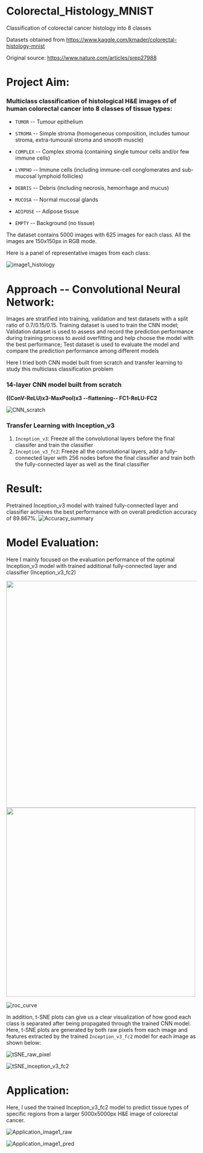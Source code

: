 # Colorectal_Histology_MNIST
Classification of colorectal cancer histology into 8 classes

Datasets obtained from https://www.kaggle.com/kmader/colorectal-histology-mnist

Original source: https://www.nature.com/articles/srep27988

# Project Aim:
### Multiclass classification of histological H&E images of of human colorectal cancer into 8 classes of tissue types:
  * `TUMOR` -- Tumour epithelium
  
  * `STROMA` -- Simple stroma (homogeneous composition, includes tumour stroma, extra-tumoural stroma and smooth muscle)
  
  * `COMPLEX` -- Complex stroma (containing single tumour cells and/or few immune cells)
  
  * `LYMPHO` -- Immune cells (including immune-cell conglomerates and sub-mucosal lymphoid follicles)
  
  * `DEBRIS` -- Debris (including necrosis, hemorrhage and mucus)
  
  * `MUCOSA` -- Normal mucosal glands
  
  * `ADIPOSE` -- Adipose tissue
  
  * `EMPTY` -- Background (no tissue)
  
  The dataset contains 5000 images with 625 images for each class. All the images are 150x150px in RGB mode.
  
  Here is a panel of representative images from each class:
  
  ![image1_histology](https://github.com/xiey1/Colorectal_Histology_MNIST/blob/master/images/Histology_8classes.png)

# Approach -- Convolutional Neural Network:
Images are stratified into training, validation and test datasets with a split ratio of 0.7/0.15/0.15.
Training dataset is used to train the CNN model;
Validation dataset is used to assess and record the prediction performance during training process to avoid overfitting and help choose the model with the best performance;
Test dataset is used to evaluate the model and compare the prediction performance among different models

Here I tried both CNN model built from scratch and transfer learning to study this multiclass classification problem

### 14-layer CNN model built from scratch
**((ConV-ReLU)x3-MaxPool)x3 --flattening-- FC1-ReLU-FC2**

![CNN_scratch](https://github.com/xiey1/Colorectal_Histology_MNIST/blob/master/images/Image1_CNN.png)

### Transfer Learning with Inception_v3
1. `Inception_v3`: Freeze all the convolutional layers before the final classifer and train the classifier
2. `Inception_v3_fc2`: Freeze all the convolutional layers, add a fully-connected layer with 256 nodes before the final classifier and train both the fully-connected layer as well as the final classifier

# Result:
Pretrained Inception_v3 model with trained fully-connected layer and classifier achieves the best performance with on overall prediction accuracy of 89.867%. 
![Accuracy_summary](https://github.com/xiey1/Colorectal_Histology_MNIST/blob/master/images/Accuracy_summary.png)

# Model Evaluation:

Here I mainly focused on the evaluation performance of the optimal Inception_v3 model with trained additional fully-connected layer and classifier (Inception_v3_fc2)


<img src='https://github.com/xiey1/Colorectal_Histology_MNIST/blob/master/images/Accuracy_inception_v3_fc2.png' width=600px>

<img src='https://github.com/xiey1/Colorectal_Histology_MNIST/blob/master/images/Confusion_matrix.png' width=500px>

![roc_curve](https://github.com/xiey1/Colorectal_Histology_MNIST/blob/master/images/ROC_curve.png)

In addition, t-SNE plots can give us a clear visualization of how good each class is separated after being propagated through the trained CNN model. Here, t-SNE plots are generated by both raw pixels from each image and features extracted by the trained `Inception_v3_fc2` model for each image as shown below:

![tSNE_raw_pixel](https://github.com/xiey1/Colorectal_Histology_MNIST/blob/master/images/t-SNE_raw_pixels.png)

![tSNE_inception_v3_fc2](https://github.com/xiey1/Colorectal_Histology_MNIST/blob/master/images/t-SNE_feature_extraction.png)

# Application:

Here, I used the trained Inception_v3_fc2 model to predict tissue types of specific regions from a larger 5000x5000px H&E image of colorectal cancer. 

![Application_image1_raw](https://github.com/xiey1/Colorectal_Histology_MNIST/blob/master/images/Application_1_raw.png)

![Application_image1_pred](https://github.com/xiey1/Colorectal_Histology_MNIST/blob/master/images/Application_1_pred.png)
